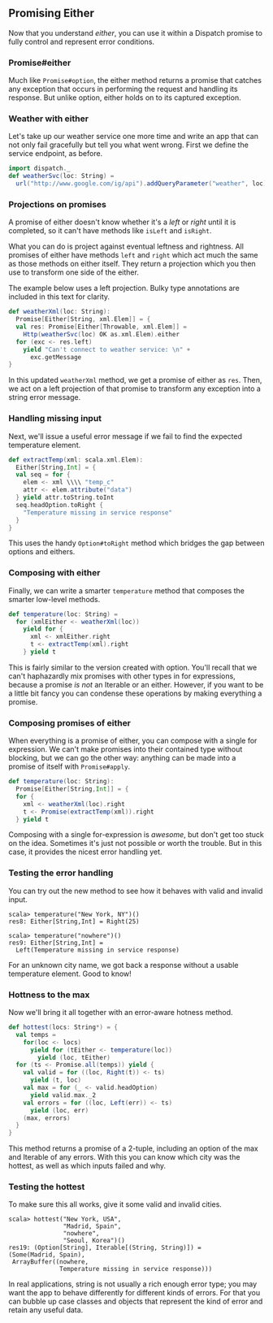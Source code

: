 Promising Either
----------------

Now that you understand *either*, you can use it within a Dispatch
promise to fully control and represent error conditions.

### Promise#either

Much like `Promise#option`, the either method returns a promise that
catches any exception that occurs in performing the request and
handling its response. But unlike option, either holds on to its
captured exception.

### Weather with either

Let's take up our weather service one more time and write an app that
can not only fail gracefully but tell you what went wrong. First we
define the service endpoint, as before.

```scala
import dispatch._
def weatherSvc(loc: String) =
  url("http://www.google.com/ig/api").addQueryParameter("weather", loc)
```

### Projections on promises

A promise of either doesn't know whether it's a *left* or *right*
until it is completed, so it can't have methods like `isLeft` and
`isRight`.

What you can do is project against eventual leftness and rightness.
All promises of either have methods `left` and `right` which act much
the same as those methods on either itself. They return a projection
which you then use to transform one side of the either.

The example below uses a left projection. Bulky type annotations are
included in this text for clarity.

```scala
def weatherXml(loc: String):
  Promise[Either[String, xml.Elem]] = {
  val res: Promise[Either[Throwable, xml.Elem]] =
    Http(weatherSvc(loc) OK as.xml.Elem).either
  for (exc <- res.left)
    yield "Can't connect to weather service: \n" +
      exc.getMessage
}
```

In this updated `weatherXml` method, we get a promise of either as
`res`. Then, we act on a left projection of that promise to transform
any exception into a string error message.

### Handling missing input

Next, we'll issue a useful error message if we fail to find the
expected temperature element.

```scala
def extractTemp(xml: scala.xml.Elem):
  Either[String,Int] = {
  val seq = for {
    elem <- xml \\\\ "temp_c"
    attr <- elem.attribute("data")
  } yield attr.toString.toInt
  seq.headOption.toRight {
    "Temperature missing in service response"
  }
}
```

This uses the handy `Option#toRight` method which bridges the gap
between options and eithers.

### Composing with either

Finally, we can write a smarter `temperature` method that composes the
smarter low-level methods.


```scala
def temperature(loc: String) =
  for (xmlEither <- weatherXml(loc))
    yield for {
      xml <- xmlEither.right
      t <- extractTemp(xml).right
    } yield t
```

This is fairly similar to the version created with option. You'll
recall that we can't haphazardly mix promises with other types in for
expressions, because a promise *is not* an Iterable or an
either. However, if you want to be a little bit fancy you can condense
these operations by making everything a promise.

### Composing promises of either

When everything is a promise of either, you can compose with a single
for expression. We can't make promises into their contained type
without blocking, but we can go the other way: anything can be made
into a promise of itself with `Promise#apply`.

```scala
def temperature(loc: String):
  Promise[Either[String,Int]] = {
  for {
    xml <- weatherXml(loc).right
    t <- Promise(extractTemp(xml)).right
  } yield t
```

Composing with a single for-expression is *awesome*, but don't get too
stuck on the idea. Sometimes it's just not possible or worth the
trouble. But in this case, it provides the nicest error handling yet.

### Testing the error handling

You can try out the new method to see how it behaves with valid and
invalid input.

    scala> temperature("New York, NY")()
    res8: Either[String,Int] = Right(25)

    scala> temperature("nowhere")()
    res9: Either[String,Int] =
      Left(Temperature missing in service response)

For an unknown city name, we got back a response without a usable
temperature element. Good to know!

### Hottness to the max

Now we'll bring it all together with an error-aware hotness method.

```scala
def hottest(locs: String*) = {
  val temps =
    for(loc <- locs)
      yield for (tEither <- temperature(loc))
        yield (loc, tEither)
  for (ts <- Promise.all(temps)) yield {
    val valid = for ((loc, Right(t)) <- ts)
      yield (t, loc)
    val max = for (_ <- valid.headOption)
      yield valid.max._2
    val errors = for ((loc, Left(err)) <- ts)
      yield (loc, err)
    (max, errors)
  }
}
```

This method returns a promise of a 2-tuple, including an option of the
max and Iterable of any errors. With this you can know which city was
the hottest, as well as which inputs failed and why.

### Testing the hottest

To make sure this all works, give it some valid and invalid cities.

    scala> hottest("New York, USA",
                   "Madrid, Spain",
                   "nowhere",
                   "Seoul, Korea")()
    res19: (Option[String], Iterable[(String, String)]) =
    (Some(Madrid, Spain),
     ArrayBuffer((nowhere,
                  Temperature missing in service response)))

In real applications, string is not usually a rich enough error
type; you may want the app to behave differently for different kinds
of errors. For that you can bubble up case classes and objects that
represent the kind of error and retain any useful data.
